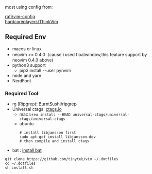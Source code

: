 most using config from:

[rafi/vim-config](https://github.com/rafi/vim-config)  
[hardcoreplayers/ThinkVim](https://github.com/hardcoreplayers/ThinkVim)

## Required Env

-   macos or linux
-   neovim >= 0.4.0（cause i used floatwindow,this feature support by neovim 0.4.0 above)
-   python3 support
    -   pip3 install --user pynvim
-   node and yarn
-   NerdFont

### Required Tool

-   rg (Ripgrep): [BurntSushi/ripgrep](https://github.com/BurntSushi/ripgrep)
-   Universal ctags: [ctags.io](https://ctags.io/)
    -   mac `brew install --HEAD universal-ctags/universal-ctags/universal-ctags`
    -   ubuntu
        ```
        # install libjansson first
        sudo apt-get install libjansson-dev
        # then compile and install ctags
        ```
-   bat : [install bat](https://github.com/sharkdp/bat)

```
git clone https://github.com/tinytub/vim ~/.dotfiles
cd ~/.dotfiles
sh install.sh
```
